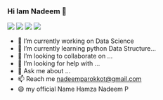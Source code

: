 ### Hi Iam Nadeem 👋

<a class="header-badge" target="_blank" href="https://www.linkedin.com/in/nadeem-parokkot-a85785242/"><img src="https://img.shields.io/badge/style--5eba00.svg?label=LinkedIn&logo=linkedin&style=social"></a>
<a class="header-badge" target="_blank" href="https://github.com/nadeemparokkot"><img src="https://img.shields.io/badge/style--5eba00.svg?label=GitHub&logo=github&style=social"></a>
<a class="header-badge" target="_blank" href="https://twitter.com/nadeem_parokkot"><img src="https://img.shields.io/badge/style--5eba00.svg?label=Twitter&logo=twitter&style=social"></a>
<a class="header-badge" target="_blank" href="https://www.datascienceportfol.io/nadeemparokkotds"><img src="https://img.shields.io/badge/style--5eba00.svg?label=Portfolio&logo=datascienceportfol&style=social"></a>
<!--
**nadeemparokkot/nadeemparokkot** is a ✨ _special_ ✨ repository because its `README.md` (this file) appears on your GitHub profile.

Here are some ideas to get you started:-->

- 🔭 I’m currently working on Data Science 
- 🌱 I’m currently learning python Data Structure...
- 👯 I’m looking to collaborate on ...
- 🤔 I’m looking for help with ...
- 💬 Ask me about ...
- 📫 Reach me nadeemparokkot@gmail.com
- 😄 my official Name Hamza Nadeem P



